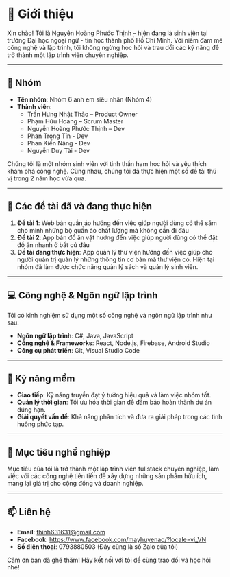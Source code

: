 # 👋 Giới thiệu

Xin chào! Tôi là Nguyễn Hoàng Phước Thịnh – hiện đang là sinh viên tại trường Đại học ngoại ngữ - tin học thành phố Hồ Chí Minh. Với niềm đam mê công nghệ và lập trình, tôi không ngừng học hỏi và trau dồi các kỹ năng để trở thành một lập trình viên chuyên nghiệp.

---

## 👥 Nhóm

- **Tên nhóm**: Nhóm 6 anh em siêu nhân (Nhóm 4)
- **Thành viên**:
  - Trần Hưng Nhật Thảo – Product Owner
  - Phạm Hữu Hoàng – Scrum Master
  - Nguyễn Hoàng Phước Thịnh – Dev
  - Phan Trọng Tín - Dev
  - Phan Kiến Năng - Dev
  - Nguyễn Duy Tài - Dev

Chúng tôi là một nhóm sinh viên với tinh thần ham học hỏi và yêu thích khám phá công nghệ. Cùng nhau, chúng tôi đã thực hiện một số đề tài thú vị trong 2 năm học vừa qua.

---

## 📝 Các đề tài đã và đang thực hiện

1. **Đề tài 1**: Web bán quần áo hướng đến việc giúp người dùng có thể sắm cho mình những bộ quần áo chất lượng mà không cần đi đâu
2. **Đề tài 2**: App bán đồ ăn vặt hướng đến việc giúp người dùng có thể đặt đồ ăn nhanh ở bất cứ đâu
3. **Đề tài đang thực hiện**: App quản lý thư viện hướng đến việc giúp cho người quản trị quản lý những thông tin cơ bản mà thư viện có. Hiện tại nhóm đã làm được chức năng quản lý sách và quản lý sinh viên.

---

## 💻 Công nghệ & Ngôn ngữ lập trình

Tôi có kinh nghiệm sử dụng một số công nghệ và ngôn ngữ lập trình như sau:

- **Ngôn ngữ lập trình**: C#, Java, JavaScript
- **Công nghệ & Frameworks**: React, Node.js, Firebase, Android Studio
- **Công cụ phát triển**: Git, Visual Studio Code

---

## 🧩 Kỹ năng mềm
- **Giao tiếp**: Kỹ năng truyền đạt ý tưởng hiệu quả và làm việc nhóm tốt.
- **Quản lý thời gian**: Tối ưu hóa thời gian để đảm bảo hoàn thành dự án đúng hạn.
- **Giải quyết vấn đề**: Khả năng phân tích và đưa ra giải pháp trong các tình huống phức tạp.

---

## 🌟 Mục tiêu nghề nghiệp
Mục tiêu của tôi là trở thành một lập trình viên fullstack chuyên nghiệp, làm việc với các công nghệ tiên tiến để xây dựng những sản phẩm hữu ích, mang lại giá trị cho cộng đồng và doanh nghiệp.

---

## 📫 Liên hệ

- **Email**: thinh631631@gmail.com
- **Facebook**: https://www.facebook.com/mayhuyenao/?locale=vi_VN
- **Số điện thoại**: 0793880503 (Đây cũng là số Zalo của tôi) 

Cảm ơn bạn đã ghé thăm! Hãy kết nối với tôi để cùng trao đổi và học hỏi nhé!
